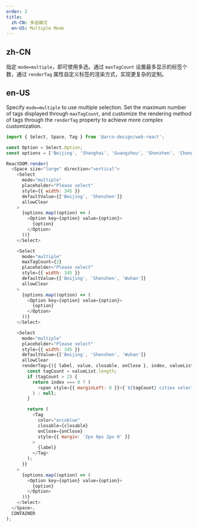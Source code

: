 ```yaml
---
order: 2
title:
  zh-CN: 多选模式
  en-US: Multiple Mode
---
```


## zh-CN

指定 `mode=multiple`，即可使用多选。通过 `maxTagCount` 设置最多显示的标签个数，通过 `renderTag` 属性自定义标签的渲染方式，实现更复杂的定制。

## en-US

Specify `mode=multiple` to use multiple selection. Set the maximum number of tags displayed through `maxTagCount`, and customize the rendering method of tags through the `renderTag` property to achieve more complex customization.

```js
import { Select, Space, Tag } from '@arco-design/web-react';

const Option = Select.Option;
const options = ['Beijing', 'Shanghai', 'Guangzhou', 'Shenzhen', 'Chengdu', 'Wuhan'];

ReactDOM.render(
  <Space size="large" direction="vertical">
    <Select
      mode="multiple"
      placeholder="Please select"
      style={{ width: 345 }}
      defaultValue={['Beijing', 'Shenzhen']}
      allowClear
    >
      {options.map((option) => (
        <Option key={option} value={option}>
          {option}
        </Option>
      ))}
    </Select>

    <Select
      mode="multiple"
      maxTagCount={2}
      placeholder="Please select"
      style={{ width: 345 }}
      defaultValue={['Beijing', 'Shenzhen', 'Wuhan']}
      allowClear
    >
      {options.map((option) => (
        <Option key={option} value={option}>
          {option}
        </Option>
      ))}
    </Select>

    <Select
      mode="multiple"
      placeholder="Please select"
      style={{ width: 345 }}
      defaultValue={['Beijing', 'Shenzhen', 'Wuhan']}
      allowClear
      renderTag={({ label, value, closable, onClose }, index, valueList) => {
        const tagCount = valueList.length;
        if (tagCount > 2) {
          return index === 0 ? (
            <span style={{ marginLeft: 8 }}>{`${tagCount} cities selected`}</span>
          ) : null;
        }

        return (
          <Tag
            color="arcoblue"
            closable={closable}
            onClose={onClose}
            style={{ margin: '2px 6px 2px 0' }}
          >
            {label}
          </Tag>
        );
      }}
    >
      {options.map((option) => (
        <Option key={option} value={option}>
          {option}
        </Option>
      ))}
    </Select>
  </Space>,
  CONTAINER
);
```
